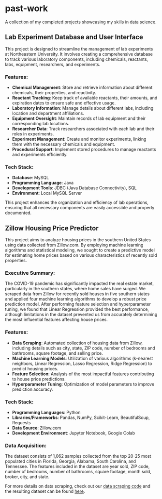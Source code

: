 # past-work
A collection of my completed projects showcasing my skills in data science.

## Lab Experiment Database and User Interface

This project is designed to streamline the management of lab experiments at Northeastern University. It involves creating a comprehensive database to track various laboratory components, including chemicals, reactants, labs, equipment, researchers, and experiments.

### Features:
- **Chemical Management**: Store and retrieve information about different chemicals, their properties, and reactivity.
- **Reactant Tracking**: Keep track of available reactants, their amounts, and expiration dates to ensure safe and effective usage.
- **Laboratory Information**: Manage details about different labs, including location and department affiliations.
- **Equipment Oversight**: Maintain records of lab equipment and their corresponding lab locations.
- **Researcher Data**: Track researchers associated with each lab and their roles in experiments.
- **Experiment Management**: Create and monitor experiments, linking them with the necessary chemicals and equipment.
- **Procedural Support**: Implement stored procedures to manage reactants and experiments efficiently.

### Tech Stack:
- **Database**: MySQL
- **Programming Language**: Java
- **Development Tools**: JDBC (Java Database Connectivity), SQL
- **Environment**: Local MySQL Server

This project enhances the organization and efficiency of lab operations, ensuring that all necessary components are easily accessible and properly documented.

## Zillow Housing Price Predictor

This project aims to analyze housing prices in the southern United States using data collected from Zillow.com. By employing machine learning algorithms and statistical modeling, we sought to create a predictive model for estimating home prices based on various characteristics of recently sold properties.

### Executive Summary:
The COVID-19 pandemic has significantly impacted the real estate market, particularly in the southern states, where home sales have surged. We scraped data from Zillow for recently sold houses in five southern states and applied four machine learning algorithms to develop a robust price prediction model. After performing feature selection and hyperparameter tuning, we found that Linear Regression provided the best performance, although limitations in the dataset prevented us from accurately determining the most influential features affecting house prices.

### Features:
- **Data Scraping**: Automated collection of housing data from Zillow, including details such as city, state, ZIP code, number of bedrooms and bathrooms, square footage, and selling price.
- **Machine Learning Models**: Utilization of various algorithms (k-nearest neighbors, Linear Regression, Lasso Regression, Ridge Regression) to predict housing prices.
- **Feature Selection**: Analysis of the most impactful features contributing to house price predictions.
- **Hyperparameter Tuning**: Optimization of model parameters to improve prediction accuracy.

### Tech Stack:
- **Programming Languages**: Python
- **Libraries/Frameworks**: Pandas, NumPy, Scikit-Learn, BeautifulSoup, Requests
- **Data Source**: Zillow.com
- **Development Environment**: Jupyter Notebook, Google Colab

### Data Acquisition:
The dataset consists of 1,062 samples collected from the top 20-25 most populated cities in Florida, Georgia, Alabama, South Carolina, and Tennessee. The features included in the dataset are year sold, ZIP code, number of bedrooms, number of bathrooms, square footage, month sold, broker, city, and state.

For more details on data scraping, check out our [data scraping code](https://github.com/jasmineliu0114/Zillow-Housing-Price-Predictor/blob/main/FP2_Dataset.ipynb) and the resulting dataset can be found [here](https://github.com/jasmineliu0114/Zillow-Housing-Price-Predictor/blob/main/real_estate_prices_in_the_south.csv).

